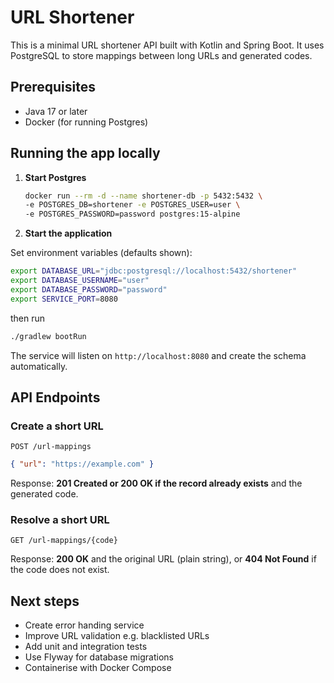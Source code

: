 # URL Shortener

This is a minimal URL shortener API built with Kotlin and Spring Boot. It uses PostgreSQL to store mappings between long URLs and generated codes.

## Prerequisites

- Java 17 or later
- Docker (for running Postgres)

## Running the app locally

1. **Start Postgres**

   ```bash
   docker run --rm -d --name shortener-db -p 5432:5432 \
   -e POSTGRES_DB=shortener -e POSTGRES_USER=user \
   -e POSTGRES_PASSWORD=password postgres:15-alpine
   ```

2. **Start the application**

Set environment variables (defaults shown):
   ```bash
   export DATABASE_URL="jdbc:postgresql://localhost:5432/shortener"
   export DATABASE_USERNAME="user"
   export DATABASE_PASSWORD="password"
   export SERVICE_PORT=8080
   ```
then run

   ```bash
   ./gradlew bootRun
   ```

The service will listen on `http://localhost:8080` and create the schema automatically.

## API Endpoints

### Create a short URL

`POST /url-mappings`

```json
{ "url": "https://example.com" }
```

Response: **201 Created or 200 OK if the record already exists** and the generated code.

### Resolve a short URL

`GET /url-mappings/{code}`

Response: **200 OK** and the original URL (plain string), or **404 Not Found** if the code does not exist.

## Next steps

- Create error handing service
- Improve URL validation e.g. blacklisted URLs
- Add unit and integration tests
- Use Flyway for database migrations
- Containerise with Docker Compose

